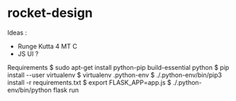 # rocket-design

Ideas :
- Runge Kutta 4 MT C
- JS UI ?

Requirements
$ sudo apt-get install python-pip build-essential python
$ pip install --user virtualenv
$ virtualenv .python-env
$ ./.python-env/bin/pip3 install -r requirements.txt
$ export FLASK_APP=app.js
$ ./.python-env/bin/python flask run